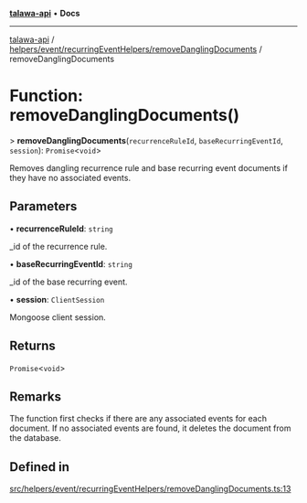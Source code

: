 [**talawa-api**](../../../../../README.md) • **Docs**

***

[talawa-api](../../../../../modules.md) / [helpers/event/recurringEventHelpers/removeDanglingDocuments](../README.md) / removeDanglingDocuments

# Function: removeDanglingDocuments()

\> **removeDanglingDocuments**(`recurrenceRuleId`, `baseRecurringEventId`, `session`): `Promise`\<`void`\>

Removes dangling recurrence rule and base recurring event documents if they have no associated events.

## Parameters

• **recurrenceRuleId**: `string`

_id of the recurrence rule.

• **baseRecurringEventId**: `string`

_id of the base recurring event.

• **session**: `ClientSession`

Mongoose client session.

## Returns

`Promise`\<`void`\>

## Remarks

The function first checks if there are any associated events for each document.
If no associated events are found, it deletes the document from the database.

## Defined in

[src/helpers/event/recurringEventHelpers/removeDanglingDocuments.ts:13](https://github.com/PalisadoesFoundation/talawa-api/blob/4a88fe62b20ebda9653c55ae8d39d6c6fac8831f/src/helpers/event/recurringEventHelpers/removeDanglingDocuments.ts#L13)
